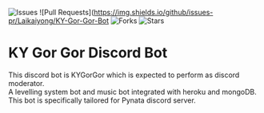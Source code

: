 ![Issues](https://img.shields.io/github/issues/Laikaiyong/KY-Gor-Gor-Bot)
![Pull Requests](https://img.shields.io/github/issues-pr/Laikaiyong/KY-Gor-Gor-Bot
![Forks](https://img.shields.io/github/forks/Laikaiyong/KY-Gor-Gor-Bot)
![Stars](https://img.shields.io/github/stars/Laikaiyong/KY-Gor-Gor-Bot)

# KY Gor Gor Discord Bot
This discord bot is KYGorGor which is expected to perform as discord moderator.<br/>
A levelling system bot and music bot integrated with heroku and mongoDB.<br/>
This bot is specifically tailored for Pynata discord server.
